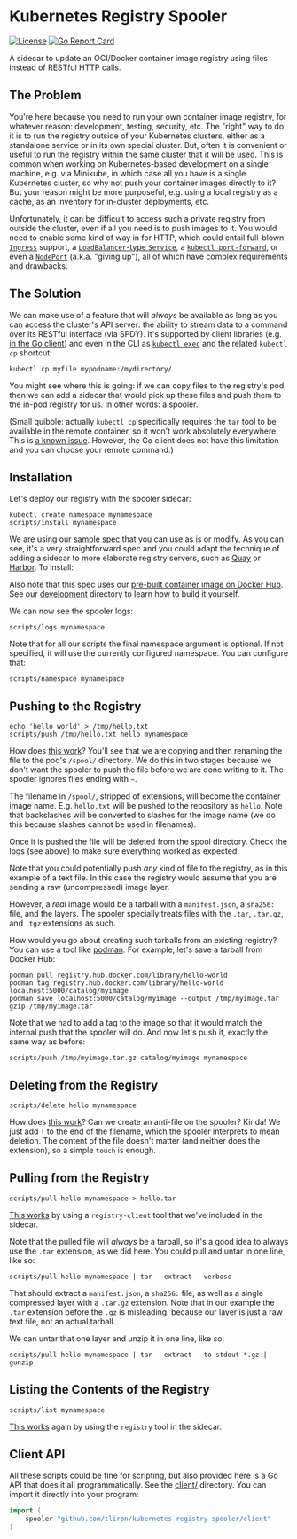 Kubernetes Registry Spooler
===========================

[![License](https://img.shields.io/badge/License-Apache%202.0-blue.svg)](https://opensource.org/licenses/Apache-2.0)
[![Go Report Card](https://goreportcard.com/badge/github.com/tliron/kubernetes-registry-spooler)](https://goreportcard.com/report/github.com/tliron/kubernetes-registry-spooler)

A sidecar to update an OCI/Docker container image registry using files instead of RESTful HTTP
calls.

The Problem
-----------

You're here because you need to run your own container image registry, for whatever reason:
development, testing, security, etc. The "right" way to do it is to run the registry outside of your
Kubernetes clusters, either as a standalone service or in its own special cluster. But, often it is
convenient or useful to run the registry within the same cluster that it will be used. This is
common when working on Kubernetes-based development on a single machine, e.g. via Minikube, in which
case all you have is a single Kubernetes cluster, so why not push your container images directly to
it? But your reason might be more purposeful, e.g. using a local registry as a cache, as an
inventory for in-cluster deployments, etc.

Unfortunately, it can be difficult to access such a private registry from outside the cluster, even
if all you need is to push images to it. You would need to enable some kind of way in for HTTP,
which could entail
full-blown [`Ingress`](https://kubernetes.io/docs/concepts/services-networking/ingress/) support,
a [`LoadBalancer`-type `Service`](https://kubernetes.io/docs/concepts/services-networking/service/#loadbalancer),
a [`kubectl port-forward`](https://kubernetes.io/docs/tasks/access-application-cluster/port-forward-access-application-cluster/),
or even a [`NodePort`](https://kubernetes.io/docs/concepts/services-networking/service/#nodeport)
(a.k.a. "giving up"), all of which have complex requirements and drawbacks.

The Solution
------------

We can make use of a feature that will *always* be available as long as you can access the cluster's
API server: the ability to stream data to a command over its RESTful interface (via SPDY). It's
supported by client libraries (e.g. [in the Go client](https://pkg.go.dev/k8s.io/client-go/tools/remotecommand))
and even in the CLI as
[`kubectl exec`](https://kubernetes.io/docs/reference/generated/kubectl/kubectl-commands#exec)
and the related `kubectl cp` shortcut:

    kubectl cp myfile mypodname:/mydirectory/

You might see where this is going: if we can copy files to the registry's pod, then we can add a
sidecar that would pick up these files and push them to the in-pod registry for us. In other words:
a spooler.

(Small quibble: actually `kubectl cp` specifically requires the `tar` tool to be available in the
remote container, so it won't work absolutely everywhere. This is
[a known issue](https://github.com/kubernetes/kubernetes/issues/58512). However, the Go client does
not have this limitation and you can choose your remote command.) 

Installation
------------

Let's deploy our registry with the spooler sidecar:

    kubectl create namespace mynamespace
    scripts/install mynamespace

We are using our [sample spec](assets/registry-with-spooler-sidecar.yaml) that you can use as is or
modify. As you can see, it's a very straightforward spec and you could adapt the technique of adding
a sidecar to more elaborate registry servers, such as [Quay](https://github.com/quay/quay) or
[Harbor](https://github.com/goharbor/harbor). To install:

Also note that this spec uses our
[pre-built container image on Docker Hub](https://hub.docker.com/r/tliron/kubernetes-registry-spooler).
See our [development](development/) directory to learn how to build it yourself.  

We can now see the spooler logs:

    scripts/logs mynamespace

Note that for all our scripts the final namespace argument is optional. If not specified, it will
use the currently configured namespace. You can configure that:

    scripts/namespace mynamespace

Pushing to the Registry
-----------------------

    echo 'hello world' > /tmp/hello.txt
    scripts/push /tmp/hello.txt hello mynamespace

How does [this work](scripts/push)? You'll see that we are copying and then renaming the file to the
pod's `/spool/` directory. We do this in two stages because we don't want the spooler to push the
file before we are done writing to it. The spooler ignores files ending with `~`.

The filename in `/spool/`, stripped of extensions, will become the container image name. E.g.
`hello.txt` will be pushed to the repository as `hello`. Note that backslashes will be converted to
slashes for the image name (we do this because slashes cannot be used in filenames). 

Once it is pushed the file will be deleted from the spool directory. Check the logs (see above) to
make sure everything worked as expected.

Note that you could potentially push *any* kind of file to the registry, as in this example of a
text file. In this case the registry would assume that you are sending a raw (uncompressed) image
layer.

However, a *real* image would be a tarball with a `manifest.json`, a `sha256:` file, and the layers.
The spooler specially treats files with the `.tar`, `.tar.gz`, and `.tgz` extensions as such.

How would you go about creating such tarballs from an existing registry? You can use a tool like
[podman](https://podman.io/). For example, let's save a tarball from Docker Hub:

    podman pull registry.hub.docker.com/library/hello-world
    podman tag registry.hub.docker.com/library/hello-world localhost:5000/catalog/myimage
    podman save localhost:5000/catalog/myimage --output /tmp/myimage.tar
    gzip /tmp/myimage.tar

Note that we had to add a tag to the image so that it would match the internal push that the spooler
will do. And now let's push it, exactly the same way as before:

    scripts/push /tmp/myimage.tar.gz catalog/myimage mynamespace

Deleting from the Registry
--------------------------

    scripts/delete hello mynamespace

How does [this work](scripts/delete)?  Can we create an anti-file on the spooler? Kinda! We just add
`!` to the end of the filename, which the spooler interprets to mean deletion. The content of the
file doesn't matter (and neither does the extension), so a simple `touch` is enough.

Pulling from the Registry
-------------------------

    scripts/pull hello mynamespace > hello.tar

[This works](scripts/pull) by using a `registry-client` tool that we've included in the sidecar.

Note that the pulled file will *always* be a tarball, so it's a good idea to always use the `.tar`
extension, as we did here. You could pull and untar in one line, like so:

    scripts/pull hello mynamespace | tar --extract --verbose

That should extract a `manifest.json`, a `sha256:` file, as well as a single compressed layer with a
`.tar.gz` extension. Note that in our example the `.tar` extension before the `.gz` is misleading,
because our layer is just a raw text file, not an actual tarball.

We can untar that one layer and unzip it in one line, like so:

    scripts/pull hello mynamespace | tar --extract --to-stdout *.gz | gunzip

Listing the Contents of the Registry
------------------------------------

    scripts/list mynamespace

[This works](scripts/list) again by using the `registry` tool in the sidecar.

Client API
----------

All these scripts could be fine for scripting, but also provided here is a Go API that does it all
programmatically. See the [client/](client/) directory. You can import it directly into your
program:

```go
import (
    spooler "github.com/tliron/kubernetes-registry-spooler/client"
)
```
